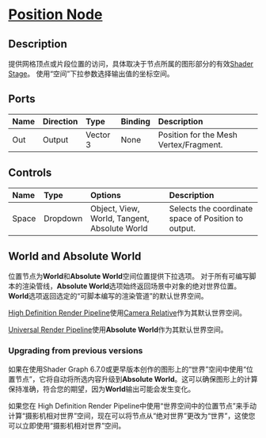 # [Position Node](https://docs.unity3d.com/Packages/com.unity.shadergraph@7.3/manual/Position-Node.html)

## Description
提供网格顶点或片段位置的访问，具体取决于节点所属的图形部分的有效[Shader Stage](https://docs.unity3d.com/Packages/com.unity.shadergraph@7.3/manual/Shader-Stage.html)。
使用“空间”下拉参数选择输出值的坐标空间。

## Ports
|Name|Direction|Type|Binding|Description
|:---|:--------|:---|:-----|:-----
|Out|Output|Vector 3|None|Position for the Mesh Vertex/Fragment.
## Controls
|Name|Type|Options|Description
|:---|:--------|:---|:-----
|Space|Dropdown|Object, View, World, Tangent, Absolute World|Selects the coordinate space of Position to output.

## World and Absolute World
位置节点为**World**和**Absolute World**空间位置提供下拉选项。
对于所有可编写脚本的渲染管线，**Absolute World**选项始终返回场景中对象的绝对世界位置。 
**World**选项返回选定的“可脚本编写的渲染管道”的默认世界空间。


[High Definition Render Pipeline](https://docs.unity3d.com/Packages/com.unity.render-pipelines.high-definition@10.4/index.html)使用[Camera Relative](https://docs.unity3d.com/Packages/com.unity.render-pipelines.high-definition@latest?preview=1&subfolder=/manual/Camera-Relative-Rendering.html)作为其默认世界空间。


[Universal Render Pipeline](https://docs.unity3d.com/Packages/com.unity.render-pipelines.universal@10.4/manual/index.html)使用**Absolute World**作为其默认世界空间。

### Upgrading from previous versions
如果在使用Shader Graph 6.7.0或更早版本创作的图形上的“世界”空间中使用“位置节点”，它将自动将所选内容升级到**Absolute World**。这可以确保图形上的计算保持准确，符合您的期望，因为**World**输出可能会发生变化。

如果您在 High Definition Render Pipeline中使用“世界空间中的位置节点”来手动计算“摄影机相对世界”空间，现在可以将节点从“绝对世界”更改为“世界”，这使您可以立即使用“摄影机相对世界”空间。